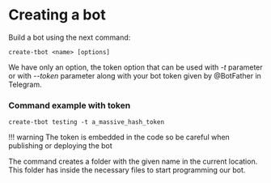 # Creating a bot

Build a bot using the next command:

```batch
create-tbot <name> [options]
```
We have only an option, the token option that can be used with *-t* parameter
or with *--token* parameter along with your bot token given by @BotFather in Telegram.

### Command example  with token

```batch
create-tbot testing -t a_massive_hash_token
```

!!! warning
    The token is embedded in the code so be careful when publishing or deploying the bot

The command creates a folder with the given name in the current location. This folder has inside the necessary files to start programming our bot.
